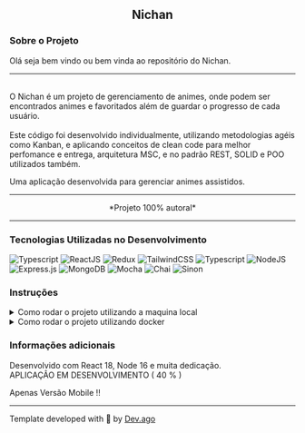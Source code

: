 <h2 align=center> Nichan </h2>

### Sobre o Projeto
<p>Olá seja bem vindo ou bem vinda ao repositório do Nichan.<p>  

---

<br/>
O Nichan é um projeto de gerenciamento de animes, onde podem ser encontrados animes e favoritados além de guardar o progresso de cada usuário.
<br/>
<br/>
Este código foi desenvolvido individualmente, utilizando metodologias agéis como Kanban,
e aplicando conceitos de clean code para melhor perfomance e entrega, arquitetura MSC, e no padrão REST, SOLID e POO utilizados também.

Uma aplicação desenvolvida para gerenciar animes assistidos.

---

<p align=center>*Projeto 100% autoral*</p>

---

### Tecnologias Utilizadas no Desenvolvimento
![Typescript](https://img.shields.io/badge/TypeScript-007ACC?style=for-the-badge&logo=typescript&logoColor=white) 
![ReactJS](https://img.shields.io/badge/React-20232A?style=for-the-badge&logo=react&logoColor=61DAFB) 
![Redux](https://img.shields.io/badge/Redux-593D88?style=for-the-badge&logo=redux&logoColor=white) 
![TailwindCSS](https://img.shields.io/badge/Tailwind_CSS-38B2AC?style=for-the-badge&logo=tailwind-css&logoColor=white) 
![Typescript](https://img.shields.io/badge/TypeScript-007ACC?style=for-the-badge&logo=typescript&logoColor=white) 
![NodeJS](https://img.shields.io/badge/node.js-6DA55F?style=for-the-badge&logo=node.js&logoColor=white) 
![Express.js](https://img.shields.io/badge/express.js-%23404d59.svg?style=for-the-badge&logo=express&logoColor=%2361DAFB) 
![MongoDB](https://img.shields.io/badge/MongoDB-%234ea94b.svg?style=for-the-badge&logo=mongodb&logoColor=white) 
![Mocha](https://img.shields.io/badge/-mocha-%238D6748?style=for-the-badge&logo=mocha&logoColor=white)
![Chai](https://img.shields.io/badge/chai.js-323330?style=for-the-badge&logo=chai&logoColor=red) 
![Sinon](https://img.shields.io/badge/sinon.js-323330?style=for-the-badge&logo=sinon) 

### Instruções
<details>
<summary> Como rodar o projeto utilizando a maquina local </summary>
<br/>

>Primeiro faça o clone deste repositório em sua maquina.
```
git clone git@github.com:Adson-Gomes-Oliveira/Nichan.git
```
>Após o clone ser concluído com sucesso, entre no diretório app/frontend e utilize o comando `npm install`.

>Em seguida, em outra janela do terminal, navegue até app/backend e utilize o comando `npm run dev`

>Volte para app/frontend e utilize `npm start` para iniciar o servidor do projeto localmente.

</details>  

<details>
<summary> Como rodar o projeto utilizando docker </summary>
<br/>

>Primeiro faça o clone deste repositório em sua maquina.
```
git clone git@github.com:Adson-Gomes-Oliveira/Nichan.git
```
>Após o clone ser concluído com sucesso, entre no diretório raiz e utilize o comando `docker-compose up -d --build`.

>Pronto, a aplicação está no ar.

</details> 


### Informações adicionais
Desenvolvido com React 18, Node 16 e muita dedicação.  
APLICAÇÂO EM DESENVOLVIMENTO ( 40 % )  

Apenas Versão Mobile !!

---

Template developed with :white_heart: by [Dev.ago](https://www.linkedin.com/in/adson-gomes-oliveira/)
